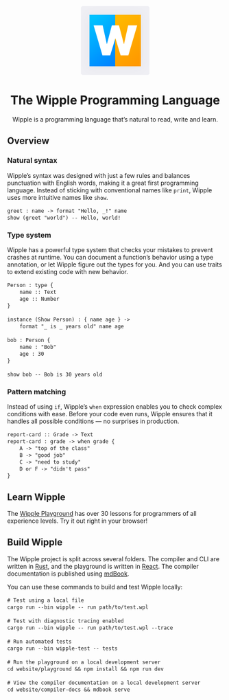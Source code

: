 <p align="center">
  <img src="website/home/images/logo.svg">
</p>

<h1 align="center">
  The Wipple Programming Language
</h1>

<p align="center">
  Wipple is a programming language that’s natural to read, write and learn.
</p>

## Overview

### Natural syntax

Wipple’s syntax was designed with just a few rules and balances punctuation with English words, making it a great first programming language. Instead of sticking with conventional names like `print`, Wipple uses more intuitive names like `show`.

```wipple
greet : name -> format "Hello, _!" name
show (greet "world") -- Hello, world!
```

### Type system

Wipple has a powerful type system that checks your mistakes to prevent crashes at runtime. You can document a function’s behavior using a type annotation, or let Wipple figure out the types for you. And you can use traits to extend existing code with new behavior.

```wipple
Person : type {
    name :: Text
    age :: Number
}

instance (Show Person) : { name age } ->
    format "_ is _ years old" name age

bob : Person {
    name : "Bob"
    age : 30
}

show bob -- Bob is 30 years old
```

### Pattern matching

Instead of using `if`, Wipple’s `when` expression enables you to check complex conditions with ease. Before your code even runs, Wipple ensures that it handles all possible conditions — no surprises in production.

```wipple
report-card :: Grade -> Text
report-card : grade -> when grade {
    A -> "top of the class"
    B -> "good job"
    C -> "need to study"
    D or F -> "didn't pass"
}
```

## Learn Wipple

The [Wipple Playground](https://wipple.dev/playground) has over 30 lessons for programmers of all experience levels. Try it out right in your browser!

## Build Wipple

The Wipple project is split across several folders. The compiler and CLI are written in [Rust](https://rust-lang.org), and the playground is written in [React](https://react.dev). The compiler documentation is published using [mdBook](https://github.com/rust-lang/mdBook).

You can use these commands to build and test Wipple locally:

```shell
# Test using a local file
cargo run --bin wipple -- run path/to/test.wpl

# Test with diagnostic tracing enabled
cargo run --bin wipple -- run path/to/test.wpl --trace

# Run automated tests
cargo run --bin wipple-test -- tests

# Run the playground on a local development server
cd website/playground && npm install && npm run dev

# View the compiler documentation on a local development server
cd website/compiler-docs && mdbook serve
```

